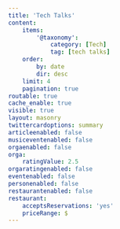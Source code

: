 ```yaml
---
title: 'Tech Talks'
content:
    items:
        '@taxonomy':
            category: [Tech]
            tag: [tech talks]
    order:
        by: date
        dir: desc
    limit: 4
    pagination: true
routable: true
cache_enable: true
visible: true
layout: masonry
twittercardoptions: summary
articleenabled: false
musiceventenabled: false
orgaenabled: false
orga:
    ratingValue: 2.5
orgaratingenabled: false
eventenabled: false
personenabled: false
restaurantenabled: false
restaurant:
    acceptsReservations: 'yes'
    priceRange: $
---
```


